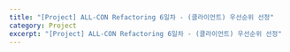```yaml
---
title: "[Project] ALL-CON Refactoring 6일차 - (클라이언트) 우선순위 선정"
category: Project
excerpt: "[Project] ALL-CON Refactoring 6일차 - (클라이언트) 우선순위 선정"
---
```


